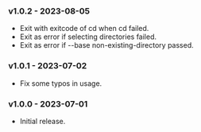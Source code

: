 ### v1.0.2 - 2023-08-05

- Exit with exitcode of cd when cd failed.
- Exit as error if selecting directories failed.
- Exit as error if --base non-existing-directory passed.

### v1.0.1 - 2023-07-02

- Fix some typos in usage.

### v1.0.0 - 2023-07-01

- Initial release.
